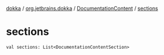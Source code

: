 [dokka](../../index.md) / [org.jetbrains.dokka](../index.md) / [DocumentationContent](index.md) / [sections](sections.md)

# sections

```
val sections: List<DocumentationContentSection>
```
